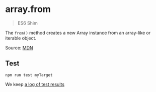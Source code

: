 # array.from

> ES6 Shim

The `from()` method creates a new Array instance from an array-like or iterable object.

Source: [MDN](https://developer.mozilla.org/en-US/docs/Web/JavaScript/Reference/Global_Objects/Array/from)

## Test

    npm run test myTarget

We keep [a log of test results](./test/results_log.md)
